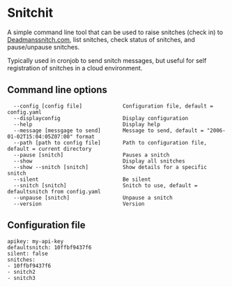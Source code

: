 # Snitchit

A simple command line tool that can be used to raise snitches (check in) to [Deadmanssnitch.com](https://deadmanssnitch.com), list snitches, check status of snitches, and pause/unpause snitches.

Typically used in cronjob to send snitch messages, but useful for self registration of snitches in a cloud environment. 


## Command line options
```
  --config [config file]             Configuration file, default = config.yaml
  --displayconfig                    Display configuration
  --help                             Display help
  --message [messgage to send]       Message to send, default = "2006-01-02T15:04:05Z07:00" format
  --path [path to config file]       Path to configuration file, default = current directory
  --pause [snitch]                   Pauses a snitch
  --show                             Display all snitches
  --show --snitch [snitch]           Show details for a specific snitch
  --silent                           Be silent
  --snitch [snitch]                  Snitch to use, default = defaultsnitch from config.yaml
  --unpause [snitch]                 Unpause a snitch
  --version                          Version
```

## Configuration file
```
apikey: my-api-key
defaultsnitch: 10ffbf9437f6
silent: false
snitches:
- 10ffbf9437f6
- snitch2
- snitch3
```
